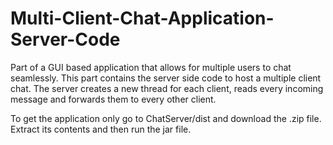 # Multi-Client-Chat-Application-Server-Code

Part of a GUI based application that allows for multiple users to chat seamlessly. This part contains the server side code to host a multiple client chat. The server creates a new thread for each client, reads every incoming message and forwards them to every other client.

To get the application only go to ChatServer/dist and download the .zip file.
Extract its contents and then run the jar file.
